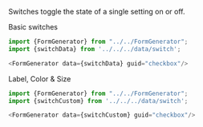 Switches toggle the state of a single setting on or off.

Basic switches
```js
import {FormGenerator} from "../../FormGenerator";
import {switchData} from '../../../data/switch';

<FormGenerator data={switchData} guid="checkbox"/>
```

Label, Color & Size
```js
import {FormGenerator} from "../../FormGenerator";
import {switchCustom} from '../../../data/switch';

<FormGenerator data={switchCustom} guid="checkbox"/>
```
